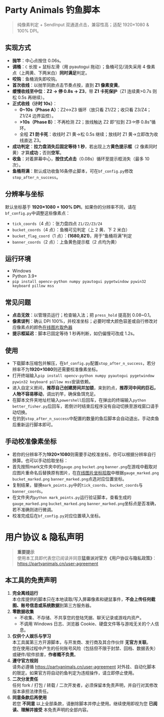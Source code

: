 # Party Animals 钓鱼脚本

> 纯像素判定 + SendInput 双通道点击，兼容性高；适配 1920×1080 & 100% DPI。

## 实现方式
- **抛竿**：中心点按住 0.06s。
- **调桶**：`C` 长按 + 鼠标左滑（用 pyautogui 拖动）；鱼桶可见/消失采用 4 像素点（上两黄、下两米白）**同时满足**判定。
- **咬钩**：鱼桶消失即咬钩。
- **首次收线**：以抛竿同款点击节奏点按，直到 **Z1 像素变黄**。
- **缓慢收线至中位**：**Z2 → 停 0.8s → Z3**，带 **Z1 卡死保护**（Z1 连续黄>0.7s 则松 0.5s 再继续）。
- **正式收线（计时 10s）**：
  - **0~10s（Phase A）**：Z2↔Z3 循环（放只看 Z1/Z2；收只看 Z3/Z4；Z1/Z4 边界监控）。
  - **>10s（Phase B）**：不再检测 Z2；放线触达 Z2 即“拉到 Z3→停 0.8s”循环。
  - 全程 **Z1 防卡死**：收线时 Z1 黄→松 0.5s 继续；放线时 Z1 黄→立即改为收线直达 Z3。
- **成功判定**：**拉力盘消失后固定等待 1 秒**，若出现上方**黄色提示框**（2 像素同时黄）才算**成功**；否则**空军**。
- **收鱼**：对着屏幕中心，**按住式点击**（0.08s）循环至提示框消失（最多 10 次）。
- **鱼桶将满**：默认成功收鱼16条停止脚本，可在`bf_config.py`修改`stop_after_n_success`。

## 分辨率与坐标
默认坐标基于 **1920×1080 + 100% DPI**。如果你的分辨率不同，请在`bf_config.py`中调整这些像素点：
- `tick_coords`（4 点）：张力盘四点 `Z1/Z2/Z3/Z4`
- `bucket_coords`（4 点）：鱼桶可见判定（上 2 黄、下 2 米白）
- `bucket_flag_coord`（1 点）：**(1680,821)**，用于“鱼桶将满”判定
- `banner_coords`（2 点）：上鱼黄色提示框（2 点均为黄）

## 运行环境
- Windows 
- Python 3.9+  
- `pip install opencv-python numpy pyautogui pygetwindow pywin32 keyboard pillow mss`

## 常见问题
- **点击无效**：以管理员运行；检查输入法；把 `press_hold` 提高到 0.08~0.1。
- **像素误判**：确认 DPI 100%，并校准坐标；必要时增大颜色容差或自行修改对应像素点的颜色[在线图片取色器](https://photokit.com/colors/eyedropper/?lang=zh)
- **提示框延迟**：脚本已固定等待 1 秒再判断，如仍偏慢可改成 1.2s。
## 使用
- 下载脚本压缩包并解压，在`bf_config.py`配置`stop_after_n_success`，若分辨率不为**1920×1080**则还需要校准像素坐标。
- 打开终端输入`pip install opencv-python numpy pyautogui pygetwindow pywin32 keyboard pillow mss`安装依赖。
- 进入自定义房间，**推荐自己创建房间并加锁**，来到钓点，**推荐河中间的巨石，人物不容易移动**，调出钓竿，确保鱼饵充足。
- 在脚本文件夹地址栏输入`powershell`后回车，在弹出的终端输入`python better_fisher.py`后回车，若倒计时结束后程序没有自动切换至游戏窗口请手动切换。
- 在钓到`stop_after_n_success`中配置的数量的鱼后脚本会自动退出，手动卖鱼后重新运行脚本即可。
## 手动校准像素坐标
- 若你的分辨率不为**1920×1080**则需要手动校准坐标，你可以根据分辨率自行换算。也可以手动拾取坐标：
- 首先按照mark文件夹中的`gauge.png` `bucket.png` `banner.png`在游戏中截取对应图片重命名后替换原有图片，在[在线图片坐标拾取](https://www.lddgo.net/image/coordinate-pick)中根据`gauge_marked.png` `bucket_marked.png` `banner_marked.png`点选对应位置坐标。
- 复制结果，替换`mark_points.py`中的`tick_coords`、`bucket_coords`与`banner_coords`。
- 在文件夹内`python mark_points.py`运行验证脚本，查看生成的`gauge_marked.png` `bucket_marked.png` `banner_marked.png`坐标点是否准确，若不准确则进行微调。
- 校准完成后在`bf_config.py`对应位置填入坐标。
# 用户协议 & 隐私声明

> **重要提示**  
> 使用本工具即代表您已阅读并同意**猛兽派对官方《用户协议与隐私政策》**：  
> <https://partyanimals.cn/user-agreement>

## 本工具的免责声明

1. **完全离线运行**  
   本仓库提供的脚本只在本地读取/写入屏幕像素和键鼠事件，**不会上传任何截图、账号信息或系统数据**到第三方服务器。  
2. **零数据收集**  
   - 不收集、不存储、不共享您的登陆凭据、聊天记录或游戏内资产。  
   - 不调用 Windows 日志、浏览器 Cookie、硬盘文件等与游戏无关的个人信息。  
3. **仅供个人娱乐与学习**  
   本工具属第三方开源脚本，与开发商、发行商及其合作伙伴 **无官方关联**。  
   您在使用过程中产生的任何账号风险（包括但不限于封禁、回档、数据丢失）或硬件/软件损害，**作者概不负责**。  
4. **遵守官方规则**  
   请务必遵循 <https://partyanimals.cn/user-agreement> 对外挂、自动化脚本的限定。如果官方将自动钓鱼判定为违规操作，请立即停止使用。  
5. **二次分发责任**  
   任何 fork / 打包 / 转载 / 二次开发者，必须保留本免责声明，并自行对其修改版本承担法律责任。  
6. **同意条款后再使用**  
   若您 **不同意** 以上全部条款，请删除脚本并停止使用。继续使用即视为您 **已阅读、理解并接受** 本免责声明的全部内容。
